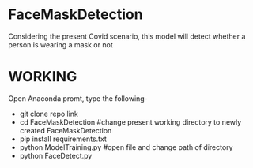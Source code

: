 # FaceMaskDetection
Considering the present Covid scenario, this model will detect whether a person is wearing a mask or not

# WORKING
Open Anaconda promt, type the following- 
* git clone repo link
 * cd FaceMaskDetection              #change present working directory to newly created FaceMaskDetection
 * pip install requirements.txt
 * python ModelTraining.py           #open file and change path of directory
 * python FaceDetect.py
